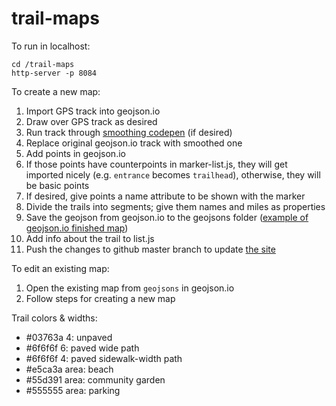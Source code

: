 # trail-maps

To run in localhost:

```
cd /trail-maps
http-server -p 8084
```

To create a new map:

1. Import GPS track into geojson.io
1. Draw over GPS track as desired
1. Run track through [smoothing codepen](https://codepen.io/mapsandapps/pen/BJxxLw) (if desired)
1. Replace original geojson.io track with smoothed one
1. Add points in geojson.io
1. If those points have counterpoints in marker-list.js, they will get imported nicely (e.g. `entrance` becomes `trailhead`), otherwise, they will be basic points
1. If desired, give points a name attribute to be shown with the marker
1. Divide the trails into segments; give them names and miles as properties
1. Save the geojson from geojson.io to the geojsons folder ([example of geojson.io finished map](http://geojson.io/#id=gist:anonymous/ac4e24e1b474df5dac41080189200dc1&map=16/33.8282/-84.2443))
1. Add info about the trail to list.js
1. Push the changes to github master branch to update [the site](https://mapsandapps.github.io/trail-maps/)

To edit an existing map:

1. Open the existing map from `geojsons` in geojson.io
1. Follow steps for creating a new map

Trail colors & widths:

* #03763a 4: unpaved
* #6f6f6f 6: paved wide path
* #6f6f6f 4: paved sidewalk-width path
* #e5ca3a area: beach
* #55d391 area: community garden
* #555555 area: parking
